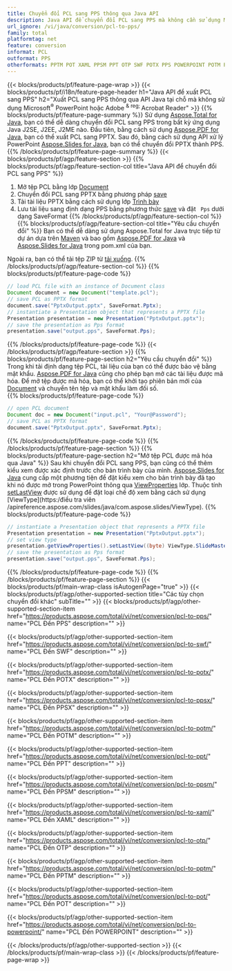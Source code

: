 ```yaml
---
title: Chuyển đổi PCL sang PPS thông qua Java API
description: Java API để chuyển đổi PCL sang PPS mà không cần sử dụng Microsoft Word
url_ignore: /vi/java/conversion/pcl-to-pps/
family: total
platformtag: net
feature: conversion
informat: PCL
outformat: PPS
otherformats: PPTM POT XAML PPSM PPT OTP SWF POTX PPS POWERPOINT POTM PPSX
---
```

{{< blocks/products/pf/feature-page-wrap >}}
{{< blocks/products/pf/i18n/feature-page-header h1="Java API để xuất PCL sang PPS" h2="Xuất PCL sang PPS thông qua API Java tại chỗ mà không sử dụng Microsoft<sup>&reg;</sup> PowerPoint hoặc Adobe <sup> & reg; </sup> Acrobat Reader" >}}
{{% blocks/products/pf/feature-page-summary %}}
Sử dụng [Aspose.Total for Java](https://products.aspose.com/total/java/), bạn có thể dễ dàng chuyển đổi PCL sang PPS trong bất kỳ ứng dụng Java J2SE, J2EE, J2ME nào. Đầu tiên, bằng cách sử dụng [Aspose.PDF for Java](https://products.aspose.com/pdf/java/), bạn có thể xuất PCL sang PPTX. Sau đó, bằng cách sử dụng API xử lý PowerPoint [Aspose.Slides for Java](https://products.aspose.com/slides/java/), bạn có thể chuyển đổi PPTX thành PPS.
{{% /blocks/products/pf/feature-page-summary  %}}
{{< blocks/products/pf/agp/feature-section >}}
{{% blocks/products/pf/agp/feature-section-col title="Java API để chuyển đổi PCL sang PPS" %}}
1. Mở tệp PCL bằng lớp [Document](https://reference.aspose.com/pdf/java/com.aspose.pdf/Document)
2. Chuyển đổi PCL sang PPTX bằng phương pháp [save](https://reference.aspose.com/pdf/java/com.aspose.pdf/Document#save-java.lang.String-int-)
3. Tải tài liệu PPTX bằng cách sử dụng lớp [Trình bày](https://reference.aspose.com/slides/java/com.aspose.slides/Presentation)
4. Lưu tài liệu sang định dạng PPS bằng phương thức [save](https://reference.aspose.com/slides/java/com.aspose.slides/Presentation#save-java.lang.String-int-) và đặt ` Pps` dưới dạng SaveFormat
{{% /blocks/products/pf/agp/feature-section-col %}}
{{% blocks/products/pf/agp/feature-section-col title="Yêu cầu chuyển đổi" %}}
Bạn có thể dễ dàng sử dụng Aspose.Total for Java trực tiếp từ dự án dựa trên [Maven](https://releases.aspose.com/total/java/) và bao gồm [Aspose.PDF for Java](https://docs.aspose.com/pdf/java/installation/) và [Aspose.Slides for Java](https://docs.aspose.com/slides/java/installation/) trong pom.xml của bạn.

Ngoài ra, bạn có thể tải tệp ZIP từ [tải xuống](https://releases.aspose.com/total/java).
{{% /blocks/products/pf/agp/feature-section-col %}}
{{% blocks/products/pf/feature-page-code %}}

```java
// load PCL file with an instance of Document class
Document document = new Document("template.pcl");
// save PCL as PPTX format 
document.save("PptxOutput.pptx", SaveFormat.Pptx); 
// instantiate a Presentation object that represents a PPTX file
Presentation presentation = new Presentation("PptxOutput.pptx");
// save the presentation as Pps format
presentation.save("output.pps", SaveFormat.Pps);   
```

{{% /blocks/products/pf/feature-page-code %}}
{{< /blocks/products/pf/agp/feature-section >}}
{{% blocks/products/pf/feature-page-section  h2="Yêu cầu chuyển đổi" %}}
Trong khi tải định dạng tệp PCL, tài liệu của bạn có thể được bảo vệ bằng mật khẩu. [Aspose.PDF for Java](https://products.aspose.com/pdf/java/) cũng cho phép bạn mở các tài liệu được mã hóa. Để mở tệp được mã hóa, bạn có thể khởi tạo phiên bản mới của [Document](https://reference.aspose.com/pdf/java/com.aspose.pdf/Document#Document-java.lang.String-java.lang.String-) và chuyển tên tệp và mật khẩu làm đối số.  
{{% blocks/products/pf/feature-page-code %}}

```java
// open PCL document
Document doc = new Document("input.pcl", "Your@Password");
// save PCL as PPTX format 
document.save("PptxOutput.pptx", SaveFormat.Pptx); 

```

{{% /blocks/products/pf/feature-page-code  %}}
{{% /blocks/products/pf/feature-page-section %}}
{{% blocks/products/pf/feature-page-section  h2="Mở tệp PCL được mã hóa qua Java" %}}
Sau khi chuyển đổi PCL sang PPS, bạn cũng có thể thêm kiểu xem được xác định trước cho bản trình bày của mình. [Aspose.Slides for Java](https://products.aspose.com/slides/java/) cung cấp một phương tiện để đặt kiểu xem cho bản trình bày đã tạo khi nó được mở trong PowerPoint thông qua [ViewProperties](https://reference.aspose.com/slides/java/com.aspose.slides/ViewProperties) lớp. Thuộc tính [setLastView](https://reference.aspose.com/slides/java/com.aspose.slides/ViewProperties#setLastView-int-) được sử dụng để đặt loại chế độ xem bằng cách sử dụng [ViewType](https:/điều tra viên /apireference.aspose.com/slides/java/com.aspose.slides/ViewType). 
{{% blocks/products/pf/feature-page-code %}}

```java
// instantiate a Presentation object that represents a PPTX file
Presentation presentation = new Presentation("PptxOutput.pptx");
// set view type
presentation.getViewProperties().setLastView((byte) ViewType.SlideMasterView);
// save the presentation as Pps format
presentation.save("output.pps", SaveFormat.Pps);    
```

{{% /blocks/products/pf/feature-page-code  %}}
{{% /blocks/products/pf/feature-page-section %}}
{{< blocks/products/pf/main-wrap-class isAutogenPage="true" >}}
{{< blocks/products/pf/agp/other-supported-section title="Các tùy chọn chuyển đổi khác" subTitle="" >}}
{{< blocks/products/pf/agp/other-supported-section-item href="https://products.aspose.com/total/vi/net/conversion/pcl-to-pps/" name="PCL Đến PPS" description="" >}}

{{< blocks/products/pf/agp/other-supported-section-item href="https://products.aspose.com/total/vi/net/conversion/pcl-to-swf/" name="PCL Đến SWF" description="" >}}

{{< blocks/products/pf/agp/other-supported-section-item href="https://products.aspose.com/total/vi/net/conversion/pcl-to-potx/" name="PCL Đến POTX" description="" >}}

{{< blocks/products/pf/agp/other-supported-section-item href="https://products.aspose.com/total/vi/net/conversion/pcl-to-ppsx/" name="PCL Đến PPSX" description="" >}}

{{< blocks/products/pf/agp/other-supported-section-item href="https://products.aspose.com/total/vi/net/conversion/pcl-to-potm/" name="PCL Đến POTM" description="" >}}

{{< blocks/products/pf/agp/other-supported-section-item href="https://products.aspose.com/total/vi/net/conversion/pcl-to-ppt/" name="PCL Đến PPT" description="" >}}

{{< blocks/products/pf/agp/other-supported-section-item href="https://products.aspose.com/total/vi/net/conversion/pcl-to-ppsm/" name="PCL Đến PPSM" description="" >}}

{{< blocks/products/pf/agp/other-supported-section-item href="https://products.aspose.com/total/vi/net/conversion/pcl-to-xaml/" name="PCL Đến XAML" description="" >}}

{{< blocks/products/pf/agp/other-supported-section-item href="https://products.aspose.com/total/vi/net/conversion/pcl-to-otp/" name="PCL Đến OTP" description="" >}}

{{< blocks/products/pf/agp/other-supported-section-item href="https://products.aspose.com/total/vi/net/conversion/pcl-to-pptm/" name="PCL Đến PPTM" description="" >}}

{{< blocks/products/pf/agp/other-supported-section-item href="https://products.aspose.com/total/vi/net/conversion/pcl-to-pot/" name="PCL Đến POT" description="" >}}

{{< blocks/products/pf/agp/other-supported-section-item href="https://products.aspose.com/total/vi/net/conversion/pcl-to-powerpoint/" name="PCL Đến POWERPOINT" description="" >}}


{{< /blocks/products/pf/agp/other-supported-section >}}
{{< /blocks/products/pf/main-wrap-class >}}
{{< /blocks/products/pf/feature-page-wrap >}}